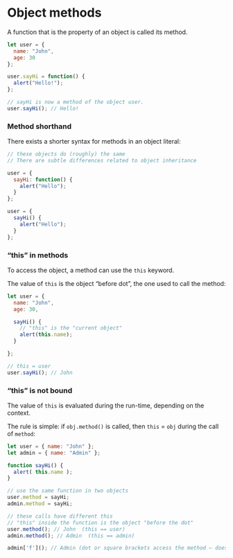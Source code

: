 # Object methods
A function that is the property of an object is called its method.
```js
let user = {
  name: "John",
  age: 30
};

user.sayHi = function() {
  alert("Hello!");
};

// sayHi is now a method of the object user.
user.sayHi(); // Hello!
```

### Method shorthand
There exists a shorter syntax for methods in an object literal:
```js
// these objects do (roughly) the same
// There are subtle differences related to object inheritance

user = {
  sayHi: function() {
    alert("Hello");
  }
};

user = {
  sayHi() {
    alert("Hello");
  }
};
```

### “this” in methods
To access the object, a method can use the `this` keyword.

The value of `this` is the object “before dot”, the one used to call the method:
```js
let user = {
  name: "John",
  age: 30,

  sayHi() {
    // "this" is the "current object"
    alert(this.name);
  }

};

// this = user
user.sayHi(); // John
```

### “this” is not bound
The value of `this` is evaluated during the run-time, depending on the context.

The rule is simple: if `obj.method()` is called, then `this` = `obj` during the call of `method`:
```js
let user = { name: "John" };
let admin = { name: "Admin" };

function sayHi() {
  alert( this.name );
}

// use the same function in two objects
user.method = sayHi;
admin.method = sayHi;

// these calls have different this
// "this" inside the function is the object "before the dot"
user.method(); // John  (this == user)
admin.method(); // Admin  (this == admin)

admin['f'](); // Admin (dot or square brackets access the method – doesn't matter)
```

